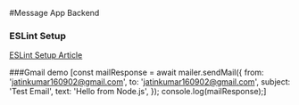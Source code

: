 #Message App Backend

### ESLint Setup

[ESLint Setup Article](https://medium.com/@sindhujad6/setting-up-eslint-and-prettier-in-a-node-js-project-f2577ee2126f)

###Gmail demo
[const mailResponse = await mailer.sendMail({
    from: 'jatinkumar160902@gmail.com',
    to: 'jatinkumar160902@gmail.com',
    subject: 'Test Email',
    text: 'Hello from Node.js',
  });
  console.log(mailResponse);]
